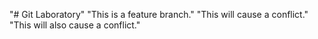 "# Git Laboratory" 
"This is a feature branch." 
"This will cause a conflict." 
"This will also cause a conflict." 
